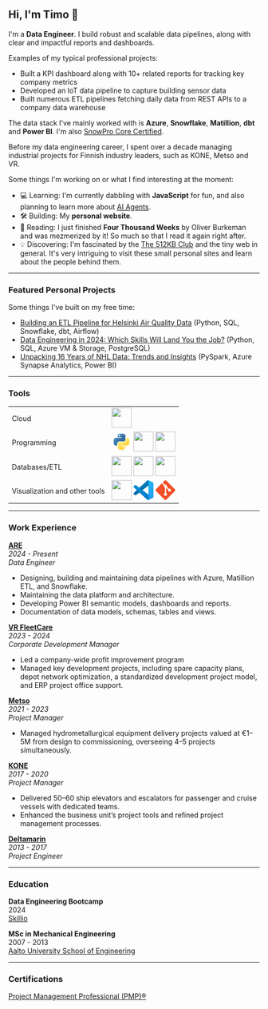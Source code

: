 ## Hi, I'm Timo 👋

I'm a **Data Engineer**. I build robust and scalable data pipelines, along with clear and impactful reports and dashboards.

Examples of my typical professional projects:

- Built a KPI dashboard along with 10+ related reports for tracking key company metrics
- Developed an IoT data pipeline to capture building sensor data
- Built numerous ETL pipelines fetching daily data from REST APIs to a company data warehouse

The data stack I've mainly worked with is **Azure**, **Snowflake**, **Matillion**, **dbt** and **Power BI**. I'm also <a href="https://achieve.snowflake.com/61c92134-8c76-4d7d-bed8-f45a362727a9#acc.TRGOcuDh" target="_blank">SnowPro Core Certified</a>.

Before my data engineering career, I spent over a decade managing industrial projects for Finnish industry leaders, such as KONE, Metso and VR.

Some things I'm working on or what I find interesting at the moment:

- 💻 Learning: I'm currently dabbling with **JavaScript** for fun, and also planning to learn more about <a href="https://huggingface.co/learn/agents-course/en/unit0/introduction" target="_blank">AI Agents</a>.
- 🛠️ Building: My **personal website**. 
- 📗 Reading: I just finished **Four Thousand Weeks** by Oliver Burkeman and was mezmerized by it! So much so that I read it again right after.
- 💡 Discovering: I'm fascinated by the <a href="https://512kb.club/" target="_blank">The 512KB Club</a> and the tiny web in general. It's very intriguing to visit these small personal sites and learn about the people behind them.

---

### Featured Personal Projects

Some things I've built on my free time:

* <a href="https://github.com/timosarkka/helsinki-air-quality" target="_blank">Building an ETL Pipeline for Helsinki Air Quality Data</a> (Python, SQL, Snowflake, dbt, Airflow)
* <a href="https://github.com/timosarkka/data-eng-skills" target="_blank">Data Engineering in 2024: Which Skills Will Land You the Job?</a> (Python, SQL, Azure VM & Storage, PostgreSQL)
* <a href="https://github.com/timosarkka/nhl-elt-analysis" target=”_blank”>Unpacking 16 Years of NHL Data: Trends and Insights</a> (PySpark, Azure Synapse Analytics, Power BI)

---

### Tools

<table>
    <tr>
        <td>Cloud</td>
        <td>
            <a href="https://azure.microsoft.com" target=”_blank”><img src="https://upload.wikimedia.org/wikipedia/commons/f/fa/Microsoft_Azure.svg" width="40" height="40"></a>
        </td>   
    </tr>
    <tr>
        <td>Programming</td>
        <td>
            <a href="https://www.python.org/" target=”_blank”><img src="https://github.com/devicons/devicon/blob/v2.13.0/icons/python/python-original.svg" width="40" height="40"/></a>
            <a href="https://numpy.org/" target=”_blank”><img src="https://cdn.worldvectorlogo.com/logos/numpy-1.svg" width="40" height="40"/></a>
            <a href="https://pandas.pydata.org/" target=”_blank”><img src="https://upload.wikimedia.org/wikipedia/commons/thumb/2/22/Pandas_mark.svg/674px-Pandas_mark.svg.png" width="40" height="40"/></a>
        </td>
    </tr>
    <tr>
        <td>Databases/ETL</td>
        <td>
            <a href="https://www.snowflake.com/en/" target=”_blank”><img src="https://companieslogo.com/img/orig/SNOW-35164165.png?t=1720244494" width="40" height="40"/></a>
            <a href="https://www.matillion.com/matillion-etl" target=”_blank”><img src="https://cdn.prod.website-files.com/61ddd0b42c51f89b7de1e910/667f22f950cc4db776f23203_667ef82f0f02ee8d2f00c9a1_matillion-new.svg" width="40" height="40"/></a>
            <a href="https://www.getdbt.com/" target=”_blank”><img src="https://svgmix.com/uploads/a9ea0e-dbt-icon.svg" width="40" height="40"/></a>
        </td>
    </tr>
    <tr>
        <td>Visualization and other tools</td>
        <td>
            <a href="https://www.microsoft.com/en-us/power-platform/products/power-bi" target=”_blank”><img src="https://upload.wikimedia.org/wikipedia/commons/c/cf/New_Power_BI_Logo.svg" width="40" height="40"/></a>
            <a href="https://code.visualstudio.com/" target=”_blank”><img src="https://github.com/devicons/devicon/blob/v2.13.0/icons/vscode/vscode-original.svg" width="40" height="40"/></a>
            <a href="https://git-scm.com/" target=”_blank”><img src="https://github.com/devicons/devicon/blob/v2.13.0/icons/git/git-original.svg" width="40" height="40"/></a>
        </td>
    </tr>
</table>

---

### Work Experience

<a href="https://www.are.fi/en/" target=”_blank”>**ARE**</a>\
*2024 - Present*\
*Data Engineer*

* Designing, building and maintaining data pipelines with Azure, Matillion ETL, and Snowflake.
* Maintaining the data platform and architecture.
* Developing Power BI semantic models, dashboards and reports.
* Documentation of data models, schemas, tables and views.

<a href="https://www.vrfleetcare.com/en" target=”_blank”>**VR FleetCare**</a>  
*2023 - 2024*  
*Corporate Development Manager*  

* Led a company-wide profit improvement program 
* Managed key development projects, including spare capacity plans, depot network optimization, a standardized development project model, and ERP project office support.

<a href="https://www.metso.com/" target=”_blank”>**Metso**</a>  
*2021 - 2023*  
*Project Manager*  

* Managed hydrometallurgical equipment delivery projects valued at €1–5M from design to commissioning, overseeing 4–5 projects simultaneously.

<a href="https://www.kone.com/en/" target=”_blank”>**KONE**</a>  
*2017 - 2020*  
*Project Manager*  

* Delivered 50–60 ship elevators and escalators for passenger and cruise vessels with dedicated teams.
* Enhanced the business unit’s project tools and refined project management processes.

<a href="https://www.deltamarin.com/" target=”_blank”>**Deltamarin**</a>  
*2013 - 2017*  
*Project Engineer*  

---

### Education

**Data Engineering Bootcamp**\
2024\
<a href="https://skillio.ai/" target=”_blank”>Skillio</a>

**MSc in Mechanical Engineering**\
2007 - 2013\
<a href="https://www.aalto.fi/en">Aalto University School of Engineering</a>

---

### Certifications

[Project Management Professional (PMP)®](https://www.credly.com/badges/09dace82-3b47-459e-bfbd-b292ae4cdefd/public_url)
